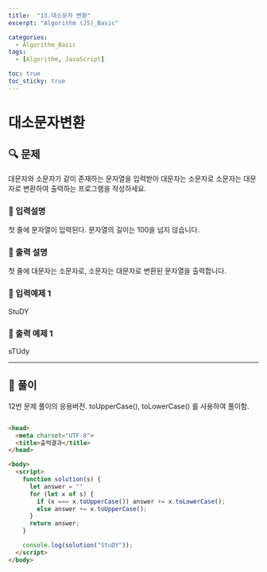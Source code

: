 ```yaml
---
title:  "13.대소문자 변환"
excerpt: "Algorithm (JS)_Basic"

categories:
  - Algorithm_Basic
tags:
  - [Algorithm, JavaScript]

toc: true
toc_sticky: true
---
```


# 대소문자변환

##  🔍 문제 
대문자와 소문자가 같이 존재하는 문자열을 입력받아 대문자는 소문자로 소문자는 대문자로 변환하여 출력하는 프로그램을 작성하세요.

### 🔹 입력설명
첫 줄에 문자열이 입력된다. 문자열의 길이는 100을 넘지 않습니다.

### 🔹 출력 설명
첫 줄에 대문자는 소문자로, 소문자는 대문자로 변환된 문자열을 출력합니다.

### 🔹 입력예제 1
StuDY

### 🔹 출력 예제 1
sTUdy

----

##  📌 풀이
12번 문제 풀이의 응용버전. toUpperCase(), toLowerCase() 를 사용하여 풀이함.



```html

<head>
  <meta charset="UTF-8">
  <title>출력결과</title>
</head>

<body>
  <script>
    function solution(s) {
      let answer = ""
      for (let x of s) {
        if (x === x.toUpperCase()) answer += x.toLowerCase();
        else answer += x.toUpperCase();
      }
      return answer;
    }

    console.log(solution("StuDY"));
  </script>
</body>
```



